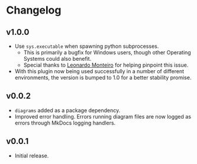 # Changelog

## v1.0.0

- Use `sys.executable` when spawning python subprocesses.
    - This is primarily a bugfix for Windows users, though other Operating Systems could also benefit.
    - Special thanks to [Leonardo Monteiro](https://github.com/decastromonteiro) for helping pinpoint this issue.
- With this plugin now being used successfully in a number of different environments, the version is bumped to 1.0 for a better stability promise.

## v0.0.2

- `diagrams` added as a package dependency.
- Improved error handling. Errors running diagram files are now logged as errors through MkDocs logging handlers.

## v0.0.1

- Initial release.
